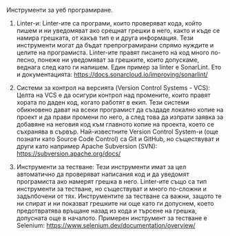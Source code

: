 Инструменти за уеб програмиране.
  1. Linter-и:
       Linter-ите са програми, които проверяват кода, който пишем и ни уведомяват ако срещнат грешки в него, както и къде се намира грешката, от какъв тип е и друга информация. Тези инструменти могат да бъдат препрограмирани спрямо нуждите и целите на програмиста. Linter-ите правят писането на код много по-лесно, понеже ни уведомяват за грешките, които допускаме, веднага след като ги напишем. Един пример за linter е SonarLint.
       Ето и документацията: https://docs.sonarcloud.io/improving/sonarlint/

  2. Системи за контрол на версията (Version Control Systems - VCS):
       Целта на VCS е да осигури контрол над промените, които правят хората по даден код, когато работят в екип. Тези системи обикновено дават на всеки програмист да създаде локално копие на проект и да прави промени по него, а след това да изпрати заявка за добавяне на неговия код към главното копие на проекта, което се съхранява в сървър.
       Най-известните Version Control System-и (още познати като Source Code Control) са Git и GitHub, но съществуват и други като например Apache Subversion (SVN): https://subversion.apache.org/docs/

  3. Инструменти за тестване:
       Тези инструменти имат за цел автоматично да проверяват написания код и да уведомят програмиста ако намерят грешка в него. Linter-ите също са тип инструменти за тестване, но съществуват и много по-сложни и задълбочени от тях. Инструментите за тестване са важни, защото те ни спират и ни показват грешките ни още като ги допуснем, което предотвратява връщане назад из кода и търсене на грешка, допусната още в началото.
       Примерен инструмент за тестване е Selenium: https://www.selenium.dev/documentation/overview/
